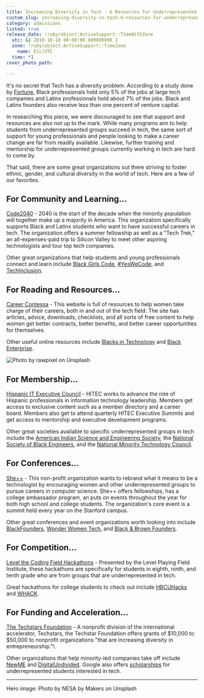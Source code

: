```yaml
---
title: Increasing Diversity in Tech - 6 Resources for Underrepresented Groups
custom_slug: increasing-diversity-in-tech-6-resources-for-underrepresented-groups
category: admissions
listed: true
release_date: !ruby/object:ActiveSupport::TimeWithZone
  utc: &1 2018-10-18 00:00:00.000000000 Z
  zone: !ruby/object:ActiveSupport::TimeZone
    name: Etc/UTC
  time: *1
cover_photo_path: 

---
```

It's no secret that Tech has a diversity problem. According to a study done by [Fortune](http://fortune.com/2015/07/30/tech-companies-diveristy/), Black professionals hold only 5% of the jobs at large tech companies and Latinx professionals hold about 7% of the jobs. Black and Latinx founders also receive less than one percent of venture capital.

In researching this piece, we were discouraged to see that support and resources are also not up to the mark. While many programs aim to help students from underrepresented groups succeed in tech, the same sort of support for young professionals and people looking to make a career change are far from readily available. Likewise, further training and mentorship for underrepresented groups currently working in tech are hard to come by.

That said, there are some great organizations out there striving to foster ethnic, gender, and cultural diversity in the world of tech. Here are a few of our favorites.

## For Community and Learning...

[Code2040](http://www.code2040.org/students) - 2040 is the start of the decade when the minority population will together make up a majority in America. This organization specifically supports Black and Latinx students who want to have successful careers in tech. The organization offers a summer fellowship as well as a "Tech Trek," an all-expenses-paid trip to Silicon Valley to meet other aspiring technologists and tour top tech companies.

Other great organizations that help students and young professionals connect and learn include [Black Girls Code](http://www.blackgirlscode.com/), [#YesWeCode](https://www.yeswecode.org/), and [TechInclusion](https://techinclusion.co/).

## For Reading and Resources...

[Career Contessa](http://www.careercontessa.com/) - This website is full of resources to help women take charge of their careers, both in and out of the tech field. The site has articles, advice, downloads, checklists, and all sorts of free content to help women get better contracts, better benefits, and better career opportunities for themselves.

Other useful online resources include [Blacks in Technology](https://www.blacksintechnology.net/) and [Black Enterprise](http://www.blackenterprise.com/).

![Photo by rawpixel on Unsplash](https://res.cloudinary.com/makeschool/image/upload/v1540232290/Blog/diversity-in-tech-blog-image.jpg "Photo by rawpixel on Unsplash")

## For Membership...

[Hispanic IT Executive Council](http://www.hitecglobal.org/) - HITEC works to advance the role of Hispanic professionals in information technology leadership. Members get access to exclusive content such as a member directory and a career board. Members also get to attend quarterly HITEC Executive Summits and get access to mentorship and executive development programs.

Other great societies available to specific underrepresented groups in tech include the [American Indian Science and Engineering Society](http://www.aises.org/), the [National Society of Black Engineers](http://www.nsbe.org/home.aspx), and the [National Minority Technology Council](http://www.nmtcouncil.org/).

## For Conferences...

[She++](http://www.sheplusplus.com/) - This non-profit organization wants to rebrand what it means to be a technologist by encouraging women and other underrepresented groups to pursue careers in computer science. She++ offers fellowships, has a college ambassador program, an puts on events throughout the year for both high school and college students. The organization's core event is a summit held every year on the Stanford campus.

Other great conferences and event organizations worth looking into include [BlackFounders](http://blackfounders.com/), [Wonder Women Tech](https://wonderwomentech.com/), and [Black & Brown Founders](https://blackandbrownfounders.com/).

## For Competition...

[Level the Coding Field Hackathons](http://www.lpfi.org/programs/hackathon/) - Presented by the Level Playing Field Institute, these hackathons are specifically for students in eighth, ninth, and tenth grade who are from groups that are underrepresented in tech.

Great hackathons for college students to check out include [HBCUHacks](http://www.hbcuhacks.com/) and [WHACK](http://wellesleyhacks.org/).

## For Funding and Acceleration...

[The Techstars Foundation](http://diversity.techstars.com/foundation) - A nonprofit division of the international accelerator, Techstars, the Techstar Foundation offers grants of $10,000 to $50,000 to nonprofit organizations "that are increasing diversity in entrepreneurship."\

Other organizations that help minority-led companies take off include [NewME](http://www.newme.in/) and [DigitalUndivided](https://www.digitalundivided.com/). Google also offers [scholarships](https://edu.google.com/scholarships/index.html) for underrepresented students interested in tech.

***
Hero image: Photo by NESA by Makers on Unsplash